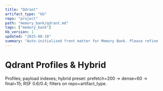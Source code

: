 ```yaml
---
title: "Qdrant"
artifact_type: "kb"
repo: "project"
path: "memory_bank/qdrant.md"
tags: ["memory_bank"]
kb_version: 1
updated: "2025-08-10"
summary: "Auto-initialized front matter for Memory Bank. Please refine the summary."
---
```


# Qdrant Profiles & Hybrid

Profiles; payload indexes; hybrid preset: prefetch=200 → dense=60 → final=15; RSF 0.6/0.4; filters on repo+artifact_type.

